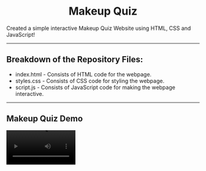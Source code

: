 <h1 align="center"> Makeup Quiz </h1>

Created a simple interactive Makeup Quiz Website using HTML, CSS and JavaScript!

---

## Breakdown of the Repository Files:

- index.html - Consists of HTML code for the webpage.
- styles.css - Consists of CSS code for styling the webpage.
- script.js - Consists of JavaScript code for making the webpage interactive.

---

## Makeup Quiz Demo

<video src='https://github.com/desireedmello/Makeup-Quiz/assets/76941265/e2f0bb2b-8d82-4bc2-853a-0153b1a4a6fe' width=180/>

---

## Support

If you have any questions please email me at desiree2dmello@gmail.com
